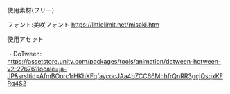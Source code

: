 使用素材(フリー)

フォント:美咲フォント https://littlelimit.net/misaki.htm

使用アセット

・DoTween: https://assetstore.unity.com/packages/tools/animation/dotween-hotween-v2-27676?locale=ja-JP&srsltid=AfmBOorc1rHKhXFqfaycocJAa4bZCC66MhhfrQnRR3gcjQsqxKFRq4S2

